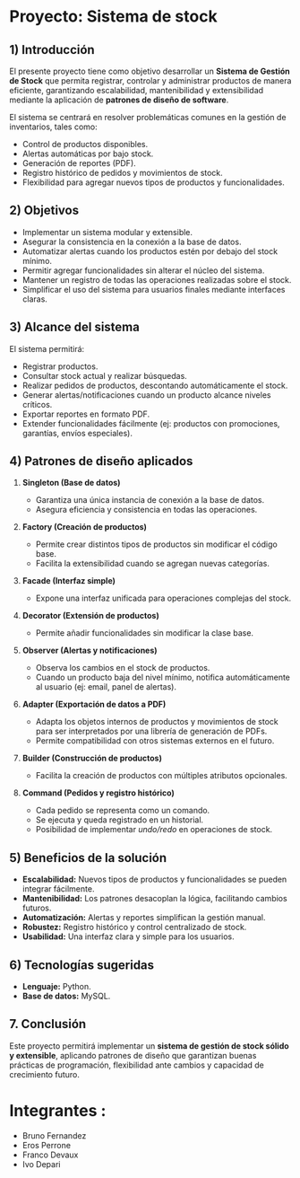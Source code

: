 # Proyecto: Sistema de stock
## 1) Introducción
El presente proyecto tiene como objetivo desarrollar un **Sistema de Gestión de Stock** que permita registrar, controlar y administrar productos de manera eficiente, garantizando escalabilidad, mantenibilidad y extensibilidad mediante la aplicación de **patrones de diseño de software**.  

El sistema se centrará en resolver problemáticas comunes en la gestión de inventarios, tales como:  
- Control de productos disponibles.  
- Alertas automáticas por bajo stock.  
- Generación de reportes (PDF).  
- Registro histórico de pedidos y movimientos de stock.  
- Flexibilidad para agregar nuevos tipos de productos y funcionalidades.  

## 2) Objetivos
- Implementar un sistema modular y extensible.  
- Asegurar la consistencia en la conexión a la base de datos.  
- Automatizar alertas cuando los productos estén por debajo del stock mínimo.  
- Permitir agregar funcionalidades sin alterar el núcleo del sistema.  
- Mantener un registro de todas las operaciones realizadas sobre el stock.  
- Simplificar el uso del sistema para usuarios finales mediante interfaces claras.  

## 3) Alcance del sistema
El sistema permitirá:  
- Registrar productos.  
- Consultar stock actual y realizar búsquedas.  
- Realizar pedidos de productos, descontando automáticamente el stock.  
- Generar alertas/notificaciones cuando un producto alcance niveles críticos.  
- Exportar reportes en formato PDF.  
- Extender funcionalidades fácilmente (ej: productos con promociones, garantías, envíos especiales).  

## 4) Patrones de diseño aplicados

1. **Singleton (Base de datos)**  
   - Garantiza una única instancia de conexión a la base de datos.  
   - Asegura eficiencia y consistencia en todas las operaciones.  

2. **Factory (Creación de productos)**  
   - Permite crear distintos tipos de productos sin modificar el código base.  
   - Facilita la extensibilidad cuando se agregan nuevas categorías.  

3. **Facade (Interfaz simple)**  
   - Expone una interfaz unificada para operaciones complejas del stock.  

4. **Decorator (Extensión de productos)**  
   - Permite añadir funcionalidades sin modificar la clase base.  

5. **Observer (Alertas y notificaciones)**  
   - Observa los cambios en el stock de productos.  
   - Cuando un producto baja del nivel mínimo, notifica automáticamente al usuario (ej: email, panel de alertas).  

6. **Adapter (Exportación de datos a PDF)**  
   - Adapta los objetos internos de productos y movimientos de stock para ser interpretados por una librería de generación de PDFs.  
   - Permite compatibilidad con otros sistemas externos en el futuro.  

7. **Builder (Construcción de productos)**  
   - Facilita la creación de productos con múltiples atributos opcionales.  

8. **Command (Pedidos y registro histórico)**  
   - Cada pedido se representa como un comando.  
   - Se ejecuta y queda registrado en un historial.  
   - Posibilidad de implementar *undo/redo* en operaciones de stock.  

## 5) Beneficios de la solución
- **Escalabilidad:** Nuevos tipos de productos y funcionalidades se pueden integrar fácilmente.  
- **Mantenibilidad:** Los patrones desacoplan la lógica, facilitando cambios futuros.  
- **Automatización:** Alertas y reportes simplifican la gestión manual.  
- **Robustez:** Registro histórico y control centralizado de stock.  
- **Usabilidad:** Una interfaz clara y simple para los usuarios.  

## 6) Tecnologías sugeridas
- **Lenguaje:** Python.  
- **Base de datos:** MySQL.  
## 7. Conclusión
Este proyecto permitirá implementar un **sistema de gestión de stock sólido y extensible**, aplicando patrones de diseño que garantizan buenas prácticas de programación, flexibilidad ante cambios y capacidad de crecimiento futuro.  


# Integrantes :
- Bruno Fernandez
- Eros Perrone
- Franco Devaux
- Ivo Depari
